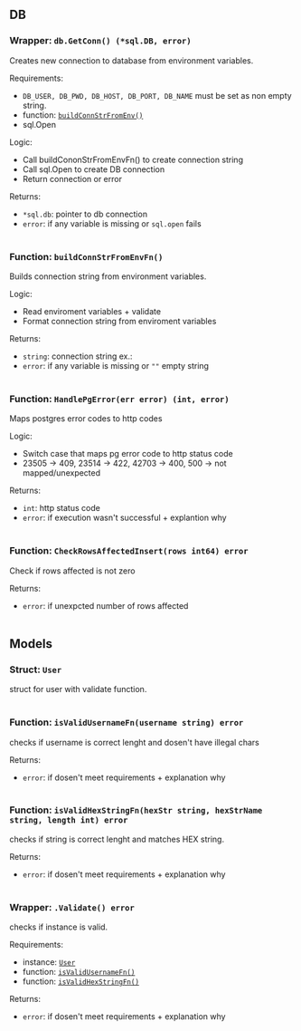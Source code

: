 ## DB
<!-- {{{ DB -->
### Wrapper: `db.GetConn() (*sql.DB, error)`
Creates new connection to database from environment variables.<br>

Requirements:
- `DB_USER, DB_PWD, DB_HOST, DB_PORT, DB_NAME` must be set as non empty string.
- function: [`buildConnStrFromEnv()`](#function-buildconnstrfromenvfn)
- sql.Open<br>

Logic:
- Call buildCononStrFromEnvFn() to create connection string
- Call sql.Open to create DB connection
- Return connection or error<br>

Returns:
- `*sql.db`:    pointer to db connection
- `error`:      if any variable is missing or `sql.open` fails<br><br>


### Function: `buildConnStrFromEnvFn()`
Builds connection string from environment variables.<br>

Logic:
- Read enviroment variables + validate
- Format connection string from enviroment variables<br>

Returns:
- `string`: connection string ex.:
- `error`:  if any variable is missing or `""` empty string<br><br>


### Function: `HandlePgError(err error) (int, error)`
Maps postgres error codes to http codes<br>

Logic:
- Switch case that maps pg error code to http status code
- 23505 -> 409, 23514 -> 422, 42703 -> 400, 500 -> not mapped/unexpected<br>

Returns:
- `int`:    http status code
- `error`:  if execution wasn't successful + explantion why<br><br>


### Function: `CheckRowsAffectedInsert(rows int64) error`
Check if rows affected is not zero<br>

Returns:
- `error`:  if unexpcted number of rows affected<br><br>
<!-- }}} DB-->


## Models
<!-- {{{ Models -->
<!-- {{{ userModel -->
### Struct: `User`
struct for user with validate function.<br><br>


### Function: `isValidUsernameFn(username string) error`
checks if username is correct lenght and dosen't have illegal chars<br>

Returns:
- `error`: if dosen't meet requirements + explanation why<br><br>


### Function: `isValidHexStringFn(hexStr string, hexStrName string, length int) error`
checks if string is correct lenght and matches HEX string.<br>

Returns:
- `error`: if dosen't meet requirements + explanation why<br><br>


### Wrapper: `.Validate() error`
checks if instance is valid.<br>

Requirements:
- instance: [`User`](#struct-usermodel)
- function: [`isValidUsernameFn()`](#function-isvalidusernamefnusername-stringerror)
- function: [`isValidHexStringFn()`](#function-isvalidhexstringfnhexstr-string-hexstrname-string-length-interror)<br>

Returns:
- `error`: if dosen't meet requirements + explanation why<br><br>
<!-- }}} userModel -->
<!-- }}} Models -->

